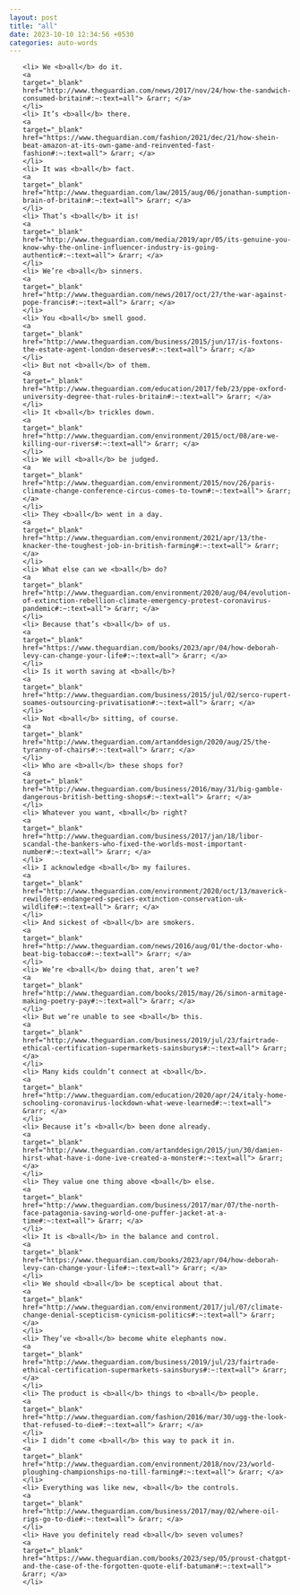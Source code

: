 ```yaml
---
layout: post
title: "all"
date: 2023-10-10 12:34:56 +0530
categories: auto-words
---
```

<ol>

    <li> We <b>all</b> do it.
    <a 
    target="_blank" 
    href="http://www.theguardian.com/news/2017/nov/24/how-the-sandwich-consumed-britain#:~:text=all"> &rarr; </a>
    </li>
    <li> It’s <b>all</b> there.
    <a 
    target="_blank" 
    href="https://www.theguardian.com/fashion/2021/dec/21/how-shein-beat-amazon-at-its-own-game-and-reinvented-fast-fashion#:~:text=all"> &rarr; </a>
    </li>
    <li> It was <b>all</b> fact.
    <a 
    target="_blank" 
    href="http://www.theguardian.com/law/2015/aug/06/jonathan-sumption-brain-of-britain#:~:text=all"> &rarr; </a>
    </li>
    <li> That’s <b>all</b> it is!
    <a 
    target="_blank" 
    href="http://www.theguardian.com/media/2019/apr/05/its-genuine-you-know-why-the-online-influencer-industry-is-going-authentic#:~:text=all"> &rarr; </a>
    </li>
    <li> We’re <b>all</b> sinners.
    <a 
    target="_blank" 
    href="http://www.theguardian.com/news/2017/oct/27/the-war-against-pope-francis#:~:text=all"> &rarr; </a>
    </li>
    <li> You <b>all</b> smell good.
    <a 
    target="_blank" 
    href="http://www.theguardian.com/business/2015/jun/17/is-foxtons-the-estate-agent-london-deserves#:~:text=all"> &rarr; </a>
    </li>
    <li> But not <b>all</b> of them.
    <a 
    target="_blank" 
    href="http://www.theguardian.com/education/2017/feb/23/ppe-oxford-university-degree-that-rules-britain#:~:text=all"> &rarr; </a>
    </li>
    <li> It <b>all</b> trickles down.
    <a 
    target="_blank" 
    href="http://www.theguardian.com/environment/2015/oct/08/are-we-killing-our-rivers#:~:text=all"> &rarr; </a>
    </li>
    <li> We will <b>all</b> be judged.
    <a 
    target="_blank" 
    href="http://www.theguardian.com/environment/2015/nov/26/paris-climate-change-conference-circus-comes-to-town#:~:text=all"> &rarr; </a>
    </li>
    <li> They <b>all</b> went in a day.
    <a 
    target="_blank" 
    href="http://www.theguardian.com/environment/2021/apr/13/the-knacker-the-toughest-job-in-british-farming#:~:text=all"> &rarr; </a>
    </li>
    <li> What else can we <b>all</b> do?
    <a 
    target="_blank" 
    href="http://www.theguardian.com/environment/2020/aug/04/evolution-of-extinction-rebellion-climate-emergency-protest-coronavirus-pandemic#:~:text=all"> &rarr; </a>
    </li>
    <li> Because that’s <b>all</b> of us.
    <a 
    target="_blank" 
    href="https://www.theguardian.com/books/2023/apr/04/how-deborah-levy-can-change-your-life#:~:text=all"> &rarr; </a>
    </li>
    <li> Is it worth saving at <b>all</b>?
    <a 
    target="_blank" 
    href="http://www.theguardian.com/business/2015/jul/02/serco-rupert-soames-outsourcing-privatisation#:~:text=all"> &rarr; </a>
    </li>
    <li> Not <b>all</b> sitting, of course.
    <a 
    target="_blank" 
    href="http://www.theguardian.com/artanddesign/2020/aug/25/the-tyranny-of-chairs#:~:text=all"> &rarr; </a>
    </li>
    <li> Who are <b>all</b> these shops for?
    <a 
    target="_blank" 
    href="http://www.theguardian.com/business/2016/may/31/big-gamble-dangerous-british-betting-shops#:~:text=all"> &rarr; </a>
    </li>
    <li> Whatever you want, <b>all</b> right?
    <a 
    target="_blank" 
    href="http://www.theguardian.com/business/2017/jan/18/libor-scandal-the-bankers-who-fixed-the-worlds-most-important-number#:~:text=all"> &rarr; </a>
    </li>
    <li> I acknowledge <b>all</b> my failures.
    <a 
    target="_blank" 
    href="http://www.theguardian.com/environment/2020/oct/13/maverick-rewilders-endangered-species-extinction-conservation-uk-wildlife#:~:text=all"> &rarr; </a>
    </li>
    <li> And sickest of <b>all</b> are smokers.
    <a 
    target="_blank" 
    href="http://www.theguardian.com/news/2016/aug/01/the-doctor-who-beat-big-tobacco#:~:text=all"> &rarr; </a>
    </li>
    <li> We’re <b>all</b> doing that, aren’t we?
    <a 
    target="_blank" 
    href="http://www.theguardian.com/books/2015/may/26/simon-armitage-making-poetry-pay#:~:text=all"> &rarr; </a>
    </li>
    <li> But we’re unable to see <b>all</b> this.
    <a 
    target="_blank" 
    href="http://www.theguardian.com/business/2019/jul/23/fairtrade-ethical-certification-supermarkets-sainsburys#:~:text=all"> &rarr; </a>
    </li>
    <li> Many kids couldn’t connect at <b>all</b>.
    <a 
    target="_blank" 
    href="http://www.theguardian.com/education/2020/apr/24/italy-home-schooling-coronavirus-lockdown-what-weve-learned#:~:text=all"> &rarr; </a>
    </li>
    <li> Because it’s <b>all</b> been done already.
    <a 
    target="_blank" 
    href="http://www.theguardian.com/artanddesign/2015/jun/30/damien-hirst-what-have-i-done-ive-created-a-monster#:~:text=all"> &rarr; </a>
    </li>
    <li> They value one thing above <b>all</b> else.
    <a 
    target="_blank" 
    href="http://www.theguardian.com/business/2017/mar/07/the-north-face-patagonia-saving-world-one-puffer-jacket-at-a-time#:~:text=all"> &rarr; </a>
    </li>
    <li> It is <b>all</b> in the balance and control.
    <a 
    target="_blank" 
    href="https://www.theguardian.com/books/2023/apr/04/how-deborah-levy-can-change-your-life#:~:text=all"> &rarr; </a>
    </li>
    <li> We should <b>all</b> be sceptical about that.
    <a 
    target="_blank" 
    href="http://www.theguardian.com/environment/2017/jul/07/climate-change-denial-scepticism-cynicism-politics#:~:text=all"> &rarr; </a>
    </li>
    <li> They’ve <b>all</b> become white elephants now.
    <a 
    target="_blank" 
    href="http://www.theguardian.com/business/2019/jul/23/fairtrade-ethical-certification-supermarkets-sainsburys#:~:text=all"> &rarr; </a>
    </li>
    <li> The product is <b>all</b> things to <b>all</b> people.
    <a 
    target="_blank" 
    href="http://www.theguardian.com/fashion/2016/mar/30/ugg-the-look-that-refused-to-die#:~:text=all"> &rarr; </a>
    </li>
    <li> I didn’t come <b>all</b> this way to pack it in.
    <a 
    target="_blank" 
    href="http://www.theguardian.com/environment/2018/nov/23/world-ploughing-championships-no-till-farming#:~:text=all"> &rarr; </a>
    </li>
    <li> Everything was like new, <b>all</b> the controls.
    <a 
    target="_blank" 
    href="http://www.theguardian.com/business/2017/may/02/where-oil-rigs-go-to-die#:~:text=all"> &rarr; </a>
    </li>
    <li> Have you definitely read <b>all</b> seven volumes?
    <a 
    target="_blank" 
    href="https://www.theguardian.com/books/2023/sep/05/proust-chatgpt-and-the-case-of-the-forgotten-quote-elif-batuman#:~:text=all"> &rarr; </a>
    </li>